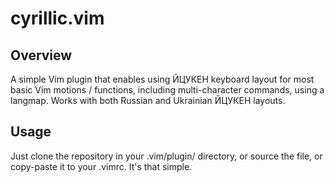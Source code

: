 # cyrillic.vim

## Overview
A simple Vim plugin that enables using ЙЦУКЕН keyboard layout for most basic Vim motions / functions, including multi-character commands, using a langmap. Works with both Russian and Ukrainian ЙЦУКЕН layouts.

## Usage
Just clone the repository in your .vim/plugin/ directory, or source the file, or copy-paste it to your .vimrc. It's that simple.

